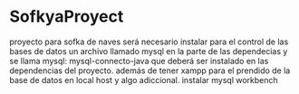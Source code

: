 # SofkyaProyect
proyecto para sofka de naves
será necesario instalar para el control de las bases de datos un archivo llamado mysql en la parte de las dependecias y se llama mysql: mysql-connecto-java que deberá ser instalado en las dependencias del proyecto. además de tener xampp para el prendido de la base de datos en local host y algo adiccional. instalar mysql workbench
